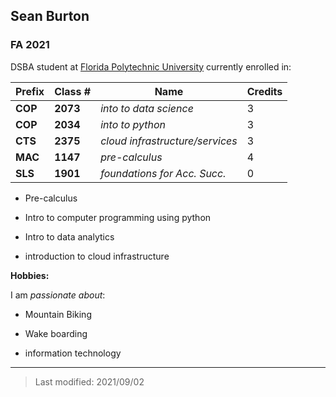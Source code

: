 ## Sean Burton

### FA 2021

DSBA student at [Florida Polytechnic University](https://www.floridapoly.edu) currently enrolled in: 

| Prefix  | Class #  | Name  | Credits  |
|----------|-----------|-------------------|-------|
| **COP**  |  **2073** | _into to data science_   | 3  |
| **COP**  | **2034**  | _into to python_  | 3  |
| **CTS**  |  **2375** | _cloud infrastructure/services_   | 3   |
| **MAC**  | **1147**  | _pre-calculus_   | 4   |
| **SLS**  | **1901**  | _foundations for Acc. Succ._  | 0

- Pre-calculus

- Intro to computer programming using python

- Intro to data analytics

- introduction to cloud infrastructure

**Hobbies:**

I am _passionate about_: 

- Mountain Biking

- Wake boarding

- information technology

***

> Last modified: 2021/09/02